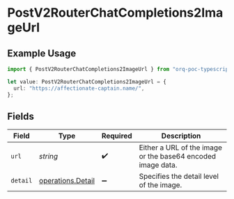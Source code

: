 # PostV2RouterChatCompletions2ImageUrl

## Example Usage

```typescript
import { PostV2RouterChatCompletions2ImageUrl } from "orq-poc-typescript/models/operations";

let value: PostV2RouterChatCompletions2ImageUrl = {
  url: "https://affectionate-captain.name/",
};
```

## Fields

| Field                                                       | Type                                                        | Required                                                    | Description                                                 |
| ----------------------------------------------------------- | ----------------------------------------------------------- | ----------------------------------------------------------- | ----------------------------------------------------------- |
| `url`                                                       | *string*                                                    | :heavy_check_mark:                                          | Either a URL of the image or the base64 encoded image data. |
| `detail`                                                    | [operations.Detail](../../models/operations/detail.md)      | :heavy_minus_sign:                                          | Specifies the detail level of the image.                    |